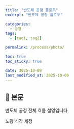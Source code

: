 ```yaml
---
title: "반도체 공정 플로우"
excerpt: "반도체 공정 플로우"

categories:
  - 공정
tags:
  - [tag1, tag2]

permalink: /process/photo/

toc: true
toc_sticky: true

date: 2025-10-09
last_modified_at: 2025-10-09
---
```


## 🦥 본문


반도체 공정 전체 흐름 설명입니다

노광
식각
세정




